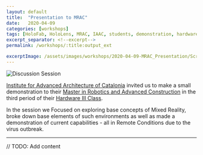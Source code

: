 ```yaml
---
layout: default
title:  "Presentation to MRAC"
date:   2020-04-09
categories: [workshops]
tags: [HoloFab, HoloLens, MRAC, IAAC, students, demonstration, hardware, Remote Class]
excerpt_separator: <!--excerpt-->
permalink: /workshops/:title:output_ext

excerptImage: /assets/images/workshops/2020-04-09-MRAC_Presentation/Screenshot_Zoom.png
---
```


![Discussion Session](<{{ page.excerptImage | prepend: site.baseurl | prepend: site.url }}>)

[Institute for Advanced Architecture of Catalonia](https://iaac.net/) invited us to make a small demonstration to their [Master in Robotics and Advanced Construction](https://iaac.net/educational-programmes/masters-programmes/master-in-robotics-and-advanced-construction-mrac/) in the third period of their [Hardware III Class](http://www.iaacblog.com/programs/h-3-syllabus-faculty-2/).

In the session we Focused on exploring base concepts of Mixed Reality, broke down base elements of such environments as well as made a demonstration of current capabilities - all in Remote Conditions due to the virus outbreak.

<!--excerpt-->

<hr>

// TODO: Add content
